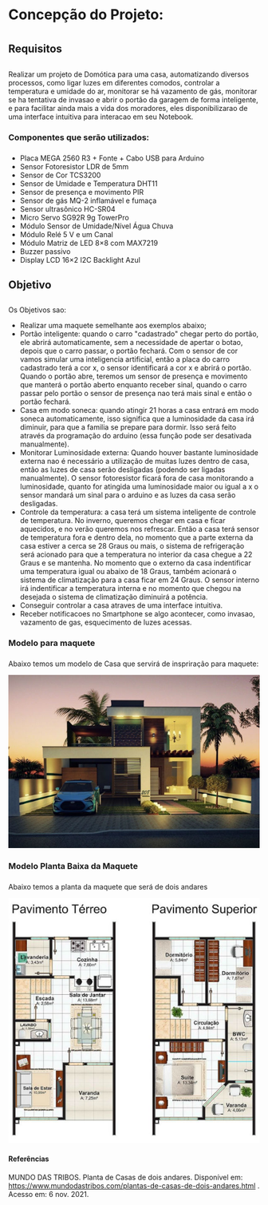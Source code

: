 # Concepção do Projeto: <h1>
  
## Requisitos <h2>
  Realizar um projeto de Domótica para uma casa, automatizando diversos processos, como ligar luzes em diferentes comodos, controlar a temperatura e umidade do ar, monitorar se há vazamento de gás, monitorar se ha tentativa de invasao e abrir o portão da garagem de forma inteligente, e para facilitar ainda mais a vida dos moradores, eles disponibilizarao de uma interface intuitiva para interacao em seu Notebook. 
  
### Componentes que serão utilizados: <h3>
 
 - Placa MEGA 2560 R3 + Fonte + Cabo USB para Arduino
 - Sensor Fotoresistor LDR de 5mm 
 - Sensor de Cor TCS3200
 - Sensor de Umidade e Temperatura DHT11
 - Sensor de presença e movimento PIR
 - Sensor de gás MQ-2 inflamável e fumaça
 - Sensor ultrasônico HC-SR04
 - Micro Servo SG92R 9g TowerPro
 - Módulo Sensor de Umidade/Nível Água Chuva
 - Módulo Relé 5 V e um Canal
 - Módulo Matriz de LED 8×8 com MAX7219
 - Buzzer passivo
 - Display LCD 16×2 I2C Backlight Azul
  
## Objetivo <h2>
  Os Objetivos sao: 
  - Realizar uma maquete semelhante aos exemplos abaixo;
  - Portão inteligente: quando o carro "cadastrado" chegar perto do portão, ele abrirá automaticamente, sem a necessidade de apertar o botao, depois que o carro passar, o portão fechará. Com o sensor de cor vamos simular uma inteligencia artificial, então a placa do carro cadastrado terá a cor x, o sensor identificará a cor x e abrirá o portão. Quando o portão abre, teremos um sensor de presença e movimento que manterá o portão aberto enquanto receber sinal, quando o carro passar pelo portão o sensor de presença nao terá mais sinal e então o portão fechará.
  - Casa em modo soneca: quando atingir 21 horas a casa entrará em modo soneca automaticamente, isso significa que a luminosidade da casa irá diminuir, para que a familia se prepare para dormir. Isso será feito através da programação do arduino (essa função pode ser desativada manualmente).
  - Monitorar Luminosidade externa: Quando houver bastante luminosidade externa nao é necessário a utilização de muitas luzes dentro de casa, então as luzes de casa serão desligadas (podendo ser ligadas manualmente). O sensor fotoresistor ficará fora de casa monitorando a luminosidade, quanto for atingida uma luminosidade maior ou igual a x o sensor mandará um sinal para o arduino e as luzes da casa serão desligadas.
  - Controle da temperatura: a casa terá um sistema inteligente de controle de temperatura. No inverno, queremos chegar em casa e ficar aquecidos, e no verão queremos nos refrescar. Então a casa terá sensor de temperatura fora e dentro dela, no momento que a parte externa da casa estiver a cerca se 28 Graus ou mais, o sistema de refrigeração será acionado para que a temperatura no interior da casa chegue a 22 Graus e se mantenha. No momento que o externo da casa indentificar uma temperatura igual ou abaixo de 18 Graus, também acionará o sistema de climatização para a casa ficar em 24 Graus. O sensor interno irá indentificar a temperatura interna e no momento que chegou na desejada o sistema de climatização diminuirá a potência.
  - Conseguir controlar a casa atraves de uma interface intuitiva.
  - Receber notificacoes no Smartphone se algo acontecer, como invasao, vazamento de gas, esquecimento de luzes acessas.

### Modelo para maquete <h3>
  Abaixo temos um modelo de Casa que servirá de inspriração para maquete:
  
![Modelo Casa](https://github.com/ElisaAnes/Projeto-Domotica/blob/main/Plantas-de-Casas-de-Dois-Andares%20(1).jpg)
  <br />
  
### Modelo Planta Baixa da Maquete <h3>
  Abaixo temos a planta da maquete que será de dois andares
  
![Planta Baixa](https://github.com/ElisaAnes/Projeto-Domotica/blob/main/Plantas-de-Casas-de-Dois-Andares.jpg)
  
  #### Referências <h4>
  MUNDO DAS TRIBOS. Planta de Casas de dois andares. Disponível em: https://www.mundodastribos.com/plantas-de-casas-de-dois-andares.html . Acesso em: 6 nov. 2021.
